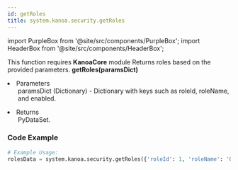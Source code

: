 ```yaml
---
id: getRoles
title: system.kanoa.security.getRoles
---
```


import PurpleBox from '@site/src/components/PurpleBox';
import HeaderBox from '@site/src/components/HeaderBox';

<PurpleBox>This function requires <b>KanoaCore</b> module</PurpleBox>
<HeaderBox header="Description">Returns roles based on the provided parameters.</HeaderBox>
<HeaderBox header="Syntax">
    <b>getRoles(paramsDict)</b>
    <li>Parameters <br />
        <ul>paramsDict (Dictionary) - Dictionary with keys such as roleId, roleName, and enabled.</ul>
    </li>
    <li>Returns <br />
        <ul>PyDataSet.</ul>
    </li>
</HeaderBox>

### Code Example

```python
# Example Usage:
rolesData = system.kanoa.security.getRoles({'roleId': 1, 'roleName': 'Operator', 'enabled': True})
